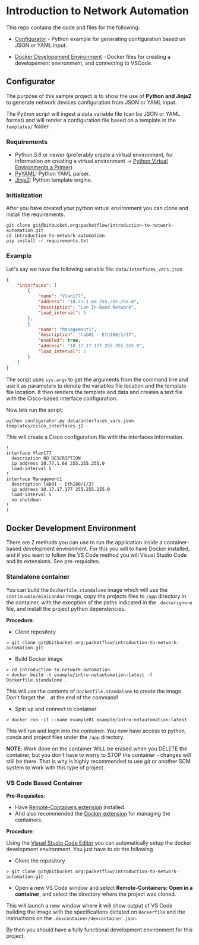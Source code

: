 # Introduction to Network Automation
This repo contains the code and files for the following:

* [Configurator](https://TBC) - Python example for generating configuration based on JSON or YAML input. 

* [Docker Developement Environment](https://TBC) - Docker files for creating a developement environment, and connecting to VSCode.

## Configurator

The purpose of this sample project is to show the use of **Python and Jinja2** to generate network devices configuration from JSON or YAML input.

The Python script will ingest a data variable file (can be JSON or YAML format) and will render a configuration file based on a template in the `templates/` folder.

### Requirements

- Python 3.6 or newer (preferably create a virtual environment, for information on creating a virtual environment -> [Python Virtual Environments a Primer](https://realpython.com/python-virtual-environments-a-primer/))
- [PyYAML](https://pypi.org/project/PyYAML/): Python YAML parser.
- [Jinja2](https://jinja.palletsprojects.com/en/2.10.x/): Python template engine.

### Initialization

After you have created your python virtual environment you can clone and install the requirements.

```shell
git clone git@bitbucket.org:packetflow/introduction-to-network-automation.git
cd introduction-to-network-automation
pip install -r requirements.txt
```

### Example

Let's say we have the following variable file: `data/interfaces_vars.json`

```json
{
    "interfaces": [
        {
            "name": "Vlan177",
            "address": "10.77.1.68 255.255.255.0",
            "description": "Lan In-Band Network",
            "load_interval": 5
        },
        {
            "name": "Management1",
            "description": "lab01 - Eth100/1/37",
            "enabled": true,
            "address": "10.17.17.177 255.255.255.0",
            "load_interval": 5
        }
    ]
}
```

The script uses `sys.argv` to get the arguments from the command line and use it as parameters to denote the variables file location and the template file location. It then renders the template and data and creates a text file with the Cisco-based interface configuration.

Now lets run the script:

```shell
python configurator.py data/interfaces_vars.json templates/cisco_interfaces.j2
```

This will create a Cisco configuration file with the interfaces information.

```shell
!
interface Vlan177
  description NO DESCRIPTION
  ip address 10.77.1.68 255.255.255.0
  load-interval 5
!
interface Management1
  description lab01 - Eth100/1/37
  ip address 10.17.17.177 255.255.255.0
  load-interval 5
  no shutdown
!
!
```
## Docker Development Environment

There are 2 methods you can use to run the application inside a container-based development environment.
For this you will to have Docker installed, and if you want to follow the VS Code method you will Visual Studio Code and its extensions. See pre-requisites.

### Standalone container

You can build the `Dockerfile.standalone` image which will use the `continuumio/miniconda3` image, copy the projects files to `/app` directory in the container, with the execption of the paths indicated in the `.dockerignore` file, and install the project python dependencies.

**Procedure**:

- Clone repository

```shell
> git clone git@bitbucket.org:packetflow/introduction-to-network-automation.git
```

- Build Docker image

```shell
> cd introduction-to-network-automation
> docker build -t example/intro-netautomation:latest -f Dockerfile.standalone .
```

This will use the contents of `Dockerfile.standalone` to create the image. Don't forget the `.` at the end of the command!

- Spin up and connect to container

```shell
> docker run -it --name example01 example/intro-netautomation:latest
```

This will run and login into the container. You now have access to python, conda and project files under the `/app` directory.

**NOTE**: Work done on the container WILL be erased when you DELETE the container, but you don't have to worry to STOP the container - changes will still be there. That is why is highly recommended to use *git* or another SCM system to work with this type of project.

### VS Code Based Container

**Pre-Requisites**:

- Have [Remote-Containers extension](https://marketplace.visualstudio.com/items?itemName=ms-vscode-remote.remote-containers) installed.
- And also recommended the [Docker extension](https://code.visualstudio.com/docs/azure/docker#_install-the-docker-extension) for managing the containers.

**Procedure**:

Using the [Visual Studio Code Editor](https://code.visualstudio.com/) you can automatically setup the docker development environment. You just have to do the following


- Clone the repository

```shell
> git clone git@bitbucket.org:packetflow/introduction-to-network-automation.git
```

- Open a new VS Code window and select **Remote-Containers: Open in a container**, and select the directory where the project was cloned.

This will launch a new window where it will show output of VS Code building the image with the specifications dictated on `Dockerfile` and the instructions on the `.devcontainer/devcontainer.json`.

By then you should have a fully functional development environment for this project.
